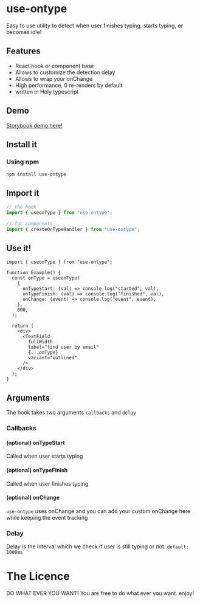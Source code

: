 # use-ontype

Easy to use utility to detect when user finishes typing, starts typing, or becomes idle!

## Features

- React hook or component base
- Allows to customize the detection delay
- Allows to wrap your onChange
- High performance, 0 re-renders by default
- written in Holy typescript

## Demo

[Storybook demo here!](https://nikandlv.github.io/use-onType)

## Install it

### Using npm

```
npm install use-ontype
```

## Import it

```ts
// the hook
import { useonType } from "use-ontype";

// for components
import { createOnTypeHandler } from "use-ontype";
```

## Use it!

```tsx
import { useonType } from "use-ontype";

function Example() {
  const onType = useonType(
    {
      onTypeStart: (val) => console.log("started", val),
      onTypeFinish: (val) => console.log("finished", val),
      onChange: (event) => console.log("event", event),
    },
    800,
  );

  return (
    <div>
      <TextField
        fullWidth
        label="find user by email"
        {...onType}
        variant="outlined"
      />
    </div>
  );
}
```

## Arguments

The hook takes two arguments `callbacks` and `delay`

### Callbacks

#### (optional) onTypeStart

Called when user starts typing

#### (optional) onTypeFinish

Called when user finishes typing

#### (optional) onChange

`use-ontype` uses onChange and you can add your custom onChange here while keeping the event tracking

### Delay

Delay is the interval which we check if user is still typing or not. `default: 1000ms`

# The Licence

DO WHAT EVER YOU WANT!
You are free to do what ever you want. enjoy!
